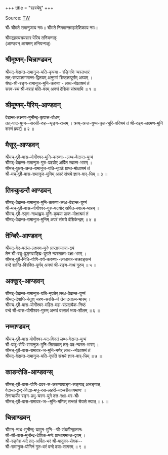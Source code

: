 +++
title = "रहस्येषु"
+++

Source: [TW](https://www.prapatti.com/slokas/english/andavan_ashramam_taniyan.pdf)


श्रीः
श्रीमते रामानुजाय नमः॥
श्रीमते निगमान्तमहादेशिकाय नमः॥

 श्रीमद्रहस्यत्रयसार पॆरिय तनियन्गऴ्  
(आण्डवन् आश्रमम् तनियन्गऴ्)  


## श्रीमूष्णम्-चिन्नाण्डवन्
श्रीमद्-वेदान्त-रामानुज-यति-कृपया - रङ्गिणि न्यस्तभारं  
तत्-सम्प्राप्तागमान्त-द्वितयम् अनुगणं
शिष्टतापूर्णम् अग्र्यम् ।  
श्रेष्ठ-श्री-रङ्ग-रामानुज-मुनि-करुणा - लब्ध-मोक्षाश्रमं तं  
सत्त्व-स्थं श्री-वराहं यति-वरम् अनघं देशिकं संश्रयामि ॥ १ ॥

## श्रीमूष्णम्-पॆरिय्-आण्डवन्
वेदान्त-लक्ष्मण-मुनीन्द्र-कृपात्त-बोधम्  
तत्-पाद-युग्म--सरसी-रुह--भृङ्ग-राजम् ।
त्रय्य्-अन्त-युग्म-कृत-भूरि-परिश्रमं तं
श्री-रङ्ग-लक्ष्मण-मुनिं शरणं प्रपद्ये ॥ २ ॥

## मैसूर्-आण्डवन्
श्रीमच्-छ्री-वास-योगीश्वर-मुनि-करुणा--लब्ध-वेदान्त-युग्मं  
श्रीमद्-वेदान्त-रामानुज-गुरु-पदयोर्  अर्पित स्वात्म-भारम् ।  
श्रीमच्-छ्रुत्य्-अन्त-रामानुज-यति-नृपतेः प्राप्त-मोक्षाश्रमं तं  
श्री-मच्-छ्री-वास-रामानुज-मुनिम् अपरं संश्रये ज्ञान-वार्-धिम् ॥ ३ ॥

## तिरुकुडन्तै आण्डवन्
श्रीमद्-वेदान्त-रामानुज-मुनि-करुणा-लब्ध-वेदान्त-युग्मं  
श्री-मच्-छ्री-वास-योगीश्वर-गुरु-पदयोर् अर्पित-स्वात्म-भारम् ।  
श्रीमच्-छ्री-रङ्ग-नाथाह्वय-मुनि-कृपया प्राप्त-मोक्षाश्रमं तं  
श्रीमद्-वेदान्त-रामानुज-मुनिम् अपरं संश्रये देशिकेन्द्रम् ॥ ४ ॥

## तॆन्बिरै-आण्डवन्
श्रीमद्-वेद-वतंस-लक्ष्मण-मुनेः प्राप्तागमान्त-द्वयं  
तेन श्री-रघु-पुङ्गवाङ्घ्रि-युगले न्यस्तात्म-रक्षा-भरम् ।  
श्रीमच्-छ्री-निधि-योगि-वर्य-करुणा--लब्धाब्ज-चक्राङ्कनं  
वन्दे शान्ति-विरक्ति-पूर्णम् अनघं श्री-रङ्ग-नाथं गुरुम् ॥ ५ ॥

## अक्कूर्-आण्डवन्
श्रीमद्-वेदान्त-रामानुज-यति-नृपतेर् लब्ध-वेदान्त-युग्मं  
श्रीमद्-देवाधि-नेतुश् चरण-सरसि-जे तेन दत्तात्म-भारम् ।  
श्रीमच्-छ्री-वास-योगीश्वर-महित-महा-संप्रदायैक-निष्ठं  
वन्दे श्री-वास-योगीश्वर-गुरुम् अनघं वत्सलं भव्य-शीलम् ॥ ६ ॥

## नम्माण्डवन्
श्रीमच्-छ्री-वास योगीश्वर-पद-विनतं लब्ध-वेदान्त-युग्मं  
श्री-पादू-सेवि-रामानुज-मुनि-तिलकात् तत्-पद-न्यस्त-भारम् ।  
श्रीमच्-छ्री-वास-रामावर-ज-मुनि-मणेर् लब्ध--मोक्षाश्रमं तं  
श्रीमद्-वेदान्त-रामानुज-यति-नृपतिं संश्रये ज्ञान-वार्-धिम् ॥ ७ ॥

## काडन्तेडि-आण्डवन्स्
श्रीमच्-छ्री-वास-योगि-प्रवर-स-करुणापाङ्ग-सङ्गाद् अभङ्गात्  
वेदान्त-द्वन्द्व-विद्या-मधु-रस-लहरी-चञ्चरीकायमाणः ।  
तेनाचार्येण रङ्ग-प्रभु-चरण-युगे दत्त-रक्षा-भर-श्रीः  
श्रीमच्-छ्री-वास-रामावर-ज--मुनि-मणिस् सन्ततं श्रेयसे स्यात् ॥ ८ ॥

## चिन्नाण्डवन्
श्रीमन्-नाथ-मुनीन्द्र-यामुन-मुनि--श्री-संयमीन्द्रात्मनः  
श्री-श्री-वास-मुनीन्द्र-देशिक-मणेः प्राप्तागमान्त-द्वयम् ।  
श्री-रङ्गेश-पदे तद्-अर्पित-भरं श्री-पादुका-सेवक--  
श्री-रामानुज-योगिनं गुरु-वरं वन्दे दया-सागरम् ॥ ९ ॥

<div class="js_include" url="/rAmAnujIyam/paramparA/venkaTa-nAtha-shAkhA/muni-traya-shAkhA/ANDavan-paramparA/periyANDavann-antA_rahasya-paramparA" newLevelForH1="5" includeTitle="false"> </div>
